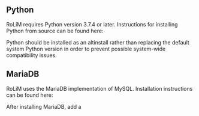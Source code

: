 ## Python

RoLiM requires Python version 3.7.4 or later. Instructions for installing Python from source can be found here:

Python should be installed as an altinstall rather than replacing the default system Python version in order to prevent possible system-wide compatibility issues.

## MariaDB

RoLiM uses the MariaDB implementation of MySQL. Installation instructions can be found here:

After installing MariaDB, add a 